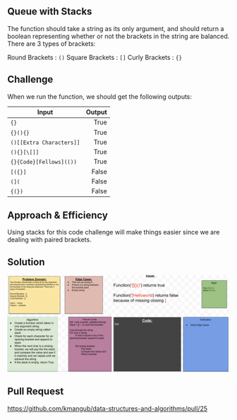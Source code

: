 ## Queue with Stacks
The function should take a string as its only argument, and should return a boolean representing whether or not the brackets in the string are balanced. There are 3 types of brackets:

Round Brackets : `()`
Square Brackets : `[]`
Curly Brackets : `{}`

## Challenge

When we run the function, we should get the following outputs:

| Input | Output  |
|---|---:|
| `{}`  |  True |   
| `{}(){}`  |  True | 
| `()[[Extra Characters]]`  |  True | 
|  `(){}[\[]]` |  True |
| `{}{Code}[Fellows](())`  | True  | 
| `[({}]` | False  | 
| `(](`  | False  | 
| `{(})`  | False | 


## Approach & Efficiency
Using stacks for this code challenge will make things easier since we are dealing with paired brackets.  


## Solution
![Code Challenge 13](../../assets/multi-bracket-validation.png)

## Pull Request 
https://github.com/kmangub/data-structures-and-algorithms/pull/25